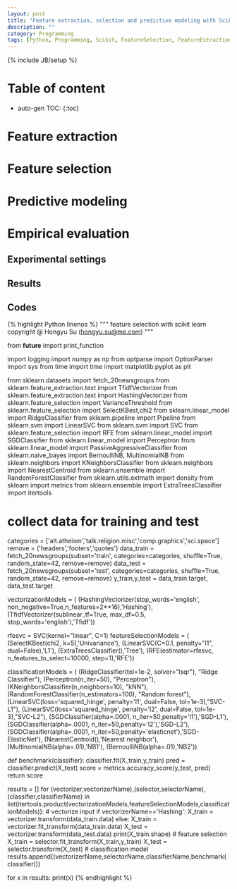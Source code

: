```yaml
---
layout: post
title: "Feature extraction, selection and predictive modeling with Scikit"
description: ""
category: Programming
tags: [Python, Programming, Scikit, FeatureSelection, FeatureExtraction]
---
```

{% include JB/setup %}
<script type="text/javascript"
 src="http://cdn.mathjax.org/mathjax/latest/MathJax.js?config=TeX-AMS-MML_HTMLorMML">
</script>
 
# Table of content
* auto-gen TOC:
{:toc}

# Feature extraction

# Feature selection

# Predictive modeling

# Empirical evaluation

## Experimental settings

## Results

## Codes




{% highlight Python linenos %}
"""
feature selection with scikit learn
copyright @ Hongyu Su (hongyu.su@me.com)
"""

from __future__ import print_function

import logging
import numpy as np
from optparse import OptionParser
import sys
from time import time
import matplotlib.pyplot as plt

from sklearn.datasets import fetch_20newsgroups
from sklearn.feature_extraction.text import TfidfVectorizer
from sklearn.feature_extraction.text import HashingVectorizer
from sklearn.feature_selection import VarianceThreshold
from sklearn.feature_selection import SelectKBest,chi2
from sklearn.linear_model import RidgeClassifier
from sklearn.pipeline import Pipeline
from sklearn.svm import LinearSVC
from sklearn.svm import SVC
from sklearn.feature_selection import RFE
from sklearn.linear_model import SGDClassifier
from sklearn.linear_model import Perceptron
from sklearn.linear_model import PassiveAggressiveClassifier
from sklearn.naive_bayes import BernoulliNB, MultinomialNB
from sklearn.neighbors import KNeighborsClassifier
from sklearn.neighbors import NearestCentroid
from sklearn.ensemble import RandomForestClassifier
from sklearn.utils.extmath import density
from sklearn import metrics
from sklearn.ensemble import ExtraTreesClassifier
import itertools


# collect data for training and test
categories = ['alt.atheism','talk.religion.misc','comp.graphics','sci.space']
remove = ('headers','footers','quotes')
data_train = fetch_20newsgroups(subset='train', categories=categories, shuffle=True, random_state=42, remove=remove)
data_test = fetch_20newsgroups(subset='test', categories=categories, shuffle=True, random_state=42, remove=remove)
y_train,y_test = data_train.target, data_test.target


vectorizationModels = (
    (HashingVectorizer(stop_words='english', non_negative=True,n_features=2**16),'Hashing'),
    (TfidfVectorizer(sublinear_tf=True, max_df=0.5, stop_words='english'),'Tfidf'))

rfesvc = SVC(kernel="linear", C=1)
featureSelectionModels = (
    (SelectKBest(chi2, k=5),'Univariance'),
    (LinearSVC(C=0.1, penalty="l1", dual=False),'L1'),
    (ExtraTreesClassifier(),'Tree'),
    (RFE(estimator=rfesvc, n_features_to_select=10000, step=1),'RFE'))

classificationModels = (
    (RidgeClassifier(tol=1e-2, solver="lsqr"), "Ridge Classifier"),
    (Perceptron(n_iter=50), "Perceptron"),
    (KNeighborsClassifier(n_neighbors=10), "kNN"),
    (RandomForestClassifier(n_estimators=100), "Random forest"),
    (LinearSVC(loss='squared_hinge', penalty='l1', dual=False, tol=1e-3),"SVC-L1"),
    (LinearSVC(loss='squared_hinge', penalty='l2', dual=False, tol=1e-3),"SVC-L2"),
    (SGDClassifier(alpha=.0001, n_iter=50,penalty='l1'),'SGD-L1'),
    (SGDClassifier(alpha=.0001, n_iter=50,penalty='l2'),'SGD-L2'),
    (SGDClassifier(alpha=.0001, n_iter=50,penalty='elasticnet'),'SGD-ElasticNet'),
    (NearestCentroid(),'Nearest neighbor'),
    (MultinomialNB(alpha=.01),'NB1'),
    (BernoulliNB(alpha=.01),'NB2'))

def benchmark(classifier):
    classifier.fit(X_train,y_train)
    pred = classifier.predict(X_test)
    score = metrics.accuracy_score(y_test, pred)    
    return score

results = []
for (vectorizer,vectorizerName),(selector,selectorName),(classifier,classifierName) in list(itertools.product(vectorizationModels,featureSelectionModels,classificationModels)):
    # vectorize input
    if vectorizerName=='Hashing':
        X_train = vectorizer.transform(data_train.data)
    else:
        X_train = vectorizer.fit_transform(data_train.data)
    X_test = vectorizer.transform(data_test.data)
    print(X_train.shape)
    # feature selection
    X_train = selector.fit_transform(X_train,y_train)
    X_test = selector.transform(X_test)
    # classification model
    results.append((vectorizerName,selectorName,classifierName,benchmark(classifier)))


for x in results:
    print(x)
{% endhighlight %}




